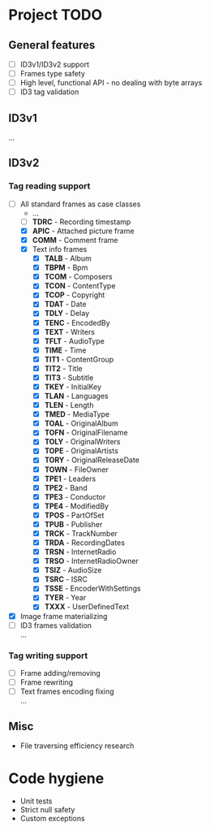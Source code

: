 # Project TODO
## General features
- [ ] ID3v1/ID3v2 support
- [ ] Frames type safety
- [ ] High level, functional API - no dealing with byte arrays
- [ ] ID3 tag validation
## ID3v1
...
## ID3v2
### Tag reading support
- [ ] All standard frames as case classes
  - ...
  - [ ] **TDRC** - Recording timestamp
  - [x] **APIC** - Attached picture frame
  - [x] **COMM** - Comment frame
  - [x] Text info frames
    - [x] **TALB** - Album              
    - [x] **TBPM** - Bpm                
    - [x] **TCOM** - Composers          
    - [x] **TCON** - ContentType        
    - [x] **TCOP** - Copyright          
    - [x] **TDAT** - Date               
    - [x] **TDLY** - Delay              
    - [x] **TENC** - EncodedBy          
    - [x] **TEXT** - Writers            
    - [x] **TFLT** - AudioType          
    - [x] **TIME** - Time               
    - [x] **TIT1** - ContentGroup       
    - [x] **TIT2** - Title              
    - [x] **TIT3** - Subtitle           
    - [x] **TKEY** - InitialKey         
    - [x] **TLAN** - Languages          
    - [x] **TLEN** - Length             
    - [x] **TMED** - MediaType          
    - [x] **TOAL** - OriginalAlbum      
    - [x] **TOFN** - OriginalFilename   
    - [x] **TOLY** - OriginalWriters    
    - [x] **TOPE** - OriginalArtists    
    - [x] **TORY** - OriginalReleaseDate
    - [x] **TOWN** - FileOwner          
    - [x] **TPE1** - Leaders            
    - [x] **TPE2** - Band               
    - [x] **TPE3** - Conductor          
    - [x] **TPE4** - ModifiedBy         
    - [x] **TPOS** - PartOfSet          
    - [x] **TPUB** - Publisher          
    - [x] **TRCK** - TrackNumber        
    - [x] **TRDA** - RecordingDates     
    - [x] **TRSN** - InternetRadio      
    - [x] **TRSO** - InternetRadioOwner 
    - [x] **TSIZ** - AudioSize          
    - [x] **TSRC** - ISRC               
    - [x] **TSSE** - EncoderWithSettings
    - [x] **TYER** - Year               
    - [x] **TXXX** - UserDefinedText    
- [x] Image frame materializing
- [ ] ID3 frames validation  
...
### Tag writing support
- [ ] Frame adding/removing
- [ ] Frame rewriting
- [ ] Text frames encoding fixing  
...
## Misc
- File traversing efficiency research
# Code hygiene
- Unit tests
- Strict null safety
- Custom exceptions
